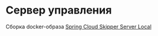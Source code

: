 # Сервер управления

Сборка docker-образа [Spring Cloud Skipper Server Local](https://cloud.spring.io/spring-cloud-skipper/)